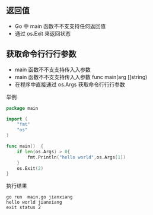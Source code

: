 ## 返回值
- Go 中 main 函数不不⽀支持任何返回值
- 通过 os.Exit 来返回状态
## 获取命令⾏行行参数
- main 函数不不⽀支持传⼊入参数
- main 函数不不⽀支持传⼊入参数 func main(arg []string)
- 在程序中直接通过 os.Args 获取命令⾏行行参数

举例
```go
package main

import (
	"fmt"
	"os"
)

func main()  {
	if len(os.Args) > 0{
		fmt.Println("hello world",os.Args[1])
	}
	os.Exit(2)
}
```
执行结果
```shell
go run  main.go jianxiang
hello world jianxiang
exit status 2

```
